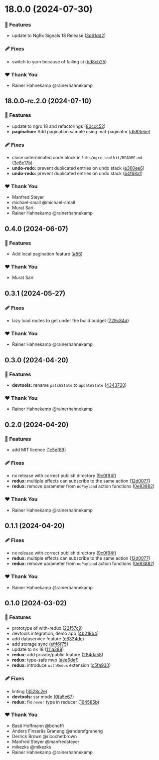 # 18.0.0 (2024-07-30)


### 🚀 Features

- update to NgRx Signals 18 Release ([3d61dd2](https://github.com/angular-architects/ngrx-toolkit/commit/3d61dd2))

### 🩹 Fixes

- switch to yarn because of failing ci ([bd8cb25](https://github.com/angular-architects/ngrx-toolkit/commit/bd8cb25))

### ❤️  Thank You

- Rainer Hahnekamp @rainerhahnekamp

## 18.0.0-rc.2.0 (2024-07-10)


### 🚀 Features

- update to ngrx 18 and refactorings ([80ccc52](https://github.com/angular-architects/ngrx-toolkit/commit/80ccc52))
- **pagination:** Add pagination sample using mat-paginator ([d583ebe](https://github.com/angular-architects/ngrx-toolkit/commit/d583ebe))

### 🩹 Fixes

- close unterminated code block in `libs/ngrx-toolkit/README.md` ([3e8e17b](https://github.com/angular-architects/ngrx-toolkit/commit/3e8e17b))
- **undo-redo:** prevent duplicated entries on undo stack ([e360ee6](https://github.com/angular-architects/ngrx-toolkit/commit/e360ee6))
- **undo-redo:** prevent duplicated entries on undo stack ([b4f68af](https://github.com/angular-architects/ngrx-toolkit/commit/b4f68af))

### ❤️  Thank You

- Manfred Steyer
- michael-small @michael-small
- Murat Sari
- Rainer Hahnekamp @rainerhahnekamp

## 0.4.0 (2024-06-07)


### 🚀 Features

- Add local pagination feature ([#56](https://github.com/angular-architects/ngrx-toolkit/pull/56))

### ❤️  Thank You

- Murat Sari

## 0.3.1 (2024-05-27)


### 🩹 Fixes

- lazy load routes to get under the build budget ([729c84d](https://github.com/angular-architects/ngrx-toolkit/commit/729c84d))

### ❤️  Thank You

- Rainer Hahnekamp @rainerhahnekamp

## 0.3.0 (2024-04-20)


### 🚀 Features

- **devtools:** rename `patchState` to `updateState` ([4343720](https://github.com/angular-architects/ngrx-toolkit/commit/4343720))

### ❤️  Thank You

- Rainer Hahnekamp @rainerhahnekamp

## 0.2.0 (2024-04-20)


### 🚀 Features

- add MIT licence ([1c5ef89](https://github.com/angular-architects/ngrx-toolkit/commit/1c5ef89))

### 🩹 Fixes

- nx release with correct publish directory ([9c0f94f](https://github.com/angular-architects/ngrx-toolkit/commit/9c0f94f))
- **redux:** multiple effects can subscribe to the same action ([12d0077](https://github.com/angular-architects/ngrx-toolkit/commit/12d0077))
- **redux:** remove parameter from `noPayload` action functions ([0e83882](https://github.com/angular-architects/ngrx-toolkit/commit/0e83882))

### ❤️  Thank You

- Rainer Hahnekamp @rainerhahnekamp

## 0.1.1 (2024-04-20)


### 🩹 Fixes

- nx release with correct publish directory ([9c0f94f](https://github.com/angular-architects/ngrx-toolkit/commit/9c0f94f))
- **redux:** multiple effects can subscribe to the same action ([12d0077](https://github.com/angular-architects/ngrx-toolkit/commit/12d0077))
- **redux:** remove parameter from `noPayload` action functions ([0e83882](https://github.com/angular-architects/ngrx-toolkit/commit/0e83882))

### ❤️  Thank You

- Rainer Hahnekamp @rainerhahnekamp

## 0.1.0 (2024-03-02)


### 🚀 Features

- prototype of with-redux ([22157c9](https://github.com/rainerhahnekamp/ngrx-toolkit/commit/22157c9))
- devtools integration, demo app ([4b219b4](https://github.com/rainerhahnekamp/ngrx-toolkit/commit/4b219b4))
- add dataservice feature ([c6334de](https://github.com/rainerhahnekamp/ngrx-toolkit/commit/c6334de))
- add storage sync ([ef46f75](https://github.com/rainerhahnekamp/ngrx-toolkit/commit/ef46f75))
- update to nx 18 ([111a389](https://github.com/rainerhahnekamp/ngrx-toolkit/commit/111a389))
- **redux:** add private/public feature ([284da58](https://github.com/rainerhahnekamp/ngrx-toolkit/commit/284da58))
- **redux:** type-safe mvp ([aee6def](https://github.com/rainerhahnekamp/ngrx-toolkit/commit/aee6def))
- **redux:** introduce `withRedux` extension ([c5fa930](https://github.com/rainerhahnekamp/ngrx-toolkit/commit/c5fa930))

### 🩹 Fixes

- linting ([3528c2e](https://github.com/rainerhahnekamp/ngrx-toolkit/commit/3528c2e))
- **devtools:** ssr mode ([0fa5e67](https://github.com/rainerhahnekamp/ngrx-toolkit/commit/0fa5e67))
- **redux:** fix `never` type in reducer ([164585b](https://github.com/rainerhahnekamp/ngrx-toolkit/commit/164585b))

### ❤️  Thank You

- Basti Hoffmann @bohoffi
- Anders Finserås Graneng @andersfgraneng
- Derrick Brown @ricochetbrown
- Manfred Steyer @manfredsteyer
- mikezks @mikezks
- Rainer Hahnekamp @rainerhahnekamp

